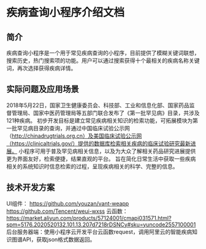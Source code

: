 # 疾病查询小程序介绍文档

## 简介
疾病查询小程序是一个用于常见疾病查询的小程序，目前提供了模糊关键词联想，搜索历史，热门搜索项的功能。用户可以通过搜索获得十个最相关的疾病名称关键词，再次选择获得疾病详情。

## 实际问题及应用场景
2018年5月22日，国家卫生健康委员会、科技部、工业和信息化部、国家药品监督管理局、国家中医药管理局等五部门联合发布了《第一批罕见病》目录，共涉及121种疾病。
初步开发目标是建立常见疾病相关知识的检索功能，可拓展模块为第一批罕见病目录的查询，并通过中国临床试验公示网（http://chinadrugtrials.org.cn）及美国临床试验公示网（https://clinicaltrials.gov/）提供的数据库检索相关疾病的临床试验研究最新进展。
小程序可用于普及罕见病相关信息，以及为大众了解相关药品研究进展提供更为界面友好，检索便捷，结果直观的平台。
旨在简化日常生活中获取一些疾病相关的系统知识时信息检索的过程，呈现疾病相关的科学、完整的信息。

## 技术开发方案
UI组件：
https://github.com/youzan/vant-weapp
https://github.com/Tencent/weui-wxss
云函数：
https://market.aliyun.com/products/57124001/cmapi031571.html?spm=5176.2020520132.101.13.207d7218rDSNCy#sku=yuncode2557100001
后台服务器端：使用小程序云开发平台云函数request，调用阿里云的智能疾病知识图谱API，获取json格式数据返回。

